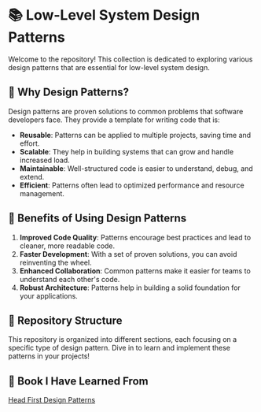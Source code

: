 # 📚 Low-Level System Design Patterns

Welcome to the repository! This collection is dedicated to exploring various design patterns that are essential for low-level system design. 

## 🌟 Why Design Patterns?

Design patterns are proven solutions to common problems that software developers face. They provide a template for writing code that is:

- **Reusable**: Patterns can be applied to multiple projects, saving time and effort.
- **Scalable**: They help in building systems that can grow and handle increased load.
- **Maintainable**: Well-structured code is easier to understand, debug, and extend.
- **Efficient**: Patterns often lead to optimized performance and resource management.

## 🚀 Benefits of Using Design Patterns

1. **Improved Code Quality**: Patterns encourage best practices and lead to cleaner, more readable code.
2. **Faster Development**: With a set of proven solutions, you can avoid reinventing the wheel.
3. **Enhanced Collaboration**: Common patterns make it easier for teams to understand each other's code.
4. **Robust Architecture**: Patterns help in building a solid foundation for your applications.

## 📂 Repository Structure

This repository is organized into different sections, each focusing on a specific type of design pattern. Dive in to learn and implement these patterns in your projects!

## 📖 Book I Have Learned From

[Head First Design Patterns](https://learning.oreilly.com/library/view/head-first-design/9781492077992/) 

